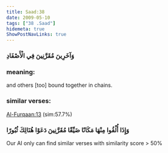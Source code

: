 ```yaml
---
title: Saad:38
date: 2009-05-10
tags: ["38 .Saad"]
hidemeta: true 
ShowPostNavLinks: true 
---
```

### وَآخَرِينَ مُقَرَّنِينَ فِي الْأَصْفَادِ
### meaning: 
and others [too] bound together in chains.
### similar verses: 

[Al-Furqaan:13](/25/13) (sim:57.7%)

### وَإِذَا أُلْقُوا مِنْهَا مَكَانًا ضَيِّقًا مُقَرَّنِينَ دَعَوْا هُنَالِكَ ثُبُورًا

Our AI only can find similar verses with similarity score > 50% 



